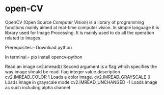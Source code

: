 # open-CV


OpenCV (Open Source Computer Vision) is a library of programming functions mainly aimed at real-time computer vision. In simple language it is library used for Image Processing. It is mainly used to do all the operation related to Images.

Prerequisites:-
Download python

In terminal:-
pip install opencv-python



Read an image
cv2.imread() Second argument is a flag which specifies the way image should be read.
flag integer value description
cv2.IMREAD_COLOR 1 Loads a color image.
cv2.IMREAD_GRAYSCALE 0 Loads image in grayscale mode
cv2.IMREAD_UNCHANGED -1 Loads image as such including alpha channel